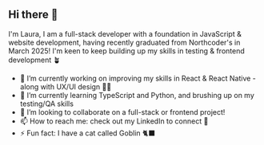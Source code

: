 ## Hi there 👋

I'm Laura, I am a full-stack developer with a foundation in JavaScript & website development, having recently graduated from Northcoder's in March 2025! I'm keen to keep building up my skills in testing & frontend development 🪴

- 🔭 I’m currently working on improving my skills in React & React Native - along with UX/UI design 🧑‍🎨
- 🌱 I’m currently learning TypeScript and Python, and brushing up on my testing/QA skills
- 👯 I’m looking to collaborate on a full-stack or frontend project!
- 📫 How to reach me: check out my LinkedIn to connect 🍎
- ⚡ Fun fact: I have a cat called Goblin 🐈‍⬛

